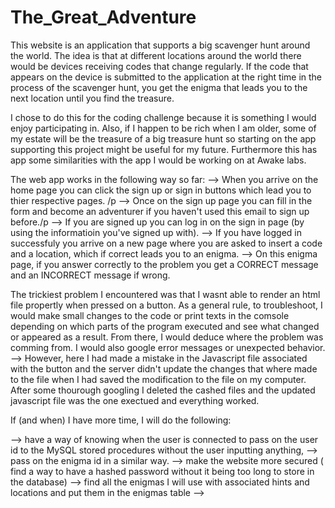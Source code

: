 # The_Great_Adventure


This website is an application that supports a big scavenger hunt around the world. The idea is that at different locations around the world there would be devices receiving codes that change regularly. If the code that appears on the device is submitted to the application at the right time in the process of the scavenger hunt, you get the enigma that leads you to the next location until you find the treasure.

I chose to do this for the coding challenge because it is something I would enjoy participating in. Also, if I happen to be rich when I am older, some of my estate will be the treasure of a big treasure hunt so starting on the app supporting this project might be useful for my future. Furthermore this has app some similarities with the app I would be working on at Awake labs.

The web app works in the following way so far:
  --> When you arrive on the home page you can click the sign up or sign in buttons which lead you to thier respective pages. /p
  --> Once on the sign up page you can fill in the form and become an adventurer if you haven't used this email to sign up before./p
  --> If you are signed up you can log in on the sign in page (by using the informatioin you've signed up with).
  --> If you have logged in successfuly you arrive on a new page where you are asked to insert a code and a location, which if correct leads you to an enigma.
  --> On this enigma page, if you answer correctly to the problem you get a CORRECT message and an INCORRECT message if wrong.


The trickiest problem I encountered was that I wasnt able to render an html file propertly when pressed on a button.
As a general rule, to troubleshoot, I would make small changes to the code or print texts in the comsole depending on which parts of the program executed and see what changed or appeared as a result. From there, I would deduce where the problem was comming from. I would also google error messages or unexpected behavior.
--> However, here I had made a mistake in the Javascript file associated with the button and the server didn't update the changes that where made to the file when I had saved the modification to the file on my computer. After some thourough googling I deleted the cashed files and the updated javascript file was the one exectued and everything worked.


If (and when) I have more time, I will do the following:

--> have a way of knowing when the user is connected to pass on the user id to the MySQL stored procedures without the user inputting anything,
--> pass on the enigma id in a similar way.
--> make the website more secured ( find a way to have a hashed password without it being too long to store in the database)
--> find all the enigmas I will use with associated hints and locations and put them in the enigmas table
--> 



